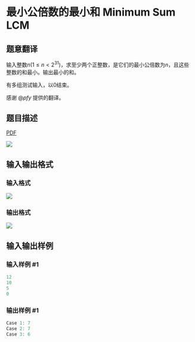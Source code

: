 # 最小公倍数的最小和 Minimum Sum LCM

## 题意翻译

输入整数$n(1\le n<2^{31})$，求至少两个正整数，是它们的最小公倍数为$n$，且这些整数的和最小。输出最小的和。

有多组测试输入，以$0$结束。

感谢 @_pfy_ 提供的翻译。

## 题目描述

[problemUrl]: https://uva.onlinejudge.org/index.php?option=com_onlinejudge&Itemid=8&category=19&page=show_problem&problem=1732

[PDF](https://uva.onlinejudge.org/external/107/p10791.pdf)

![](https://cdn.luogu.com.cn/upload/vjudge_pic/UVA10791/46b9c621d71e185653bf0a7197761eb0efdc4589.png)

## 输入输出格式

### 输入格式

![](https://cdn.luogu.com.cn/upload/vjudge_pic/UVA10791/7a5e01d2fc4bd5a007ecd456a07165372a1da9fa.png)

### 输出格式

![](https://cdn.luogu.com.cn/upload/vjudge_pic/UVA10791/eb4e5ec11ec7e64f907d2a65a0fcc8faf715a7db.png)

## 输入输出样例

### 输入样例 #1

```cpp
12
10
5
0
```


### 输出样例 #1

```cpp
Case 1: 7
Case 2: 7
Case 3: 6
```


